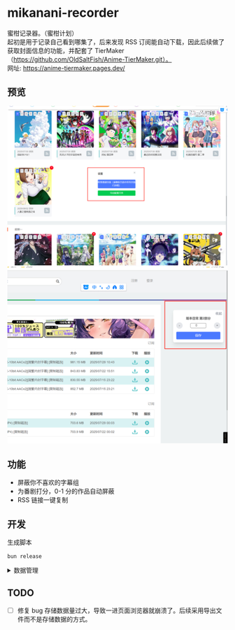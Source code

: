 # mikanani-recorder

蜜柑记录器。（蜜柑计划）  
起初是用于记录自己看到哪集了，后来发现 RSS 订阅能自动下载，因此后续做了获取封面信息的功能，并配套了 TierMaker（https://github.com/OldSaltFish/Anime-TierMaker.git）。  
网址: https://anime-tiermaker.pages.dev/

## 预览

![alt text](imgs/image.png)
![alt text](imgs/image-1.png)

## 功能

- 屏蔽你不喜欢的字幕组
- 为番剧打分，0-1 分的作品自动屏蔽
- RSS 链接一键复制


## 开发

生成脚本

```shell
bun release
```

<details>
  <summary>数据管理</summary>
存储（GM的API持久化）  
状态（Store）：由于蜜柑并不是SPA网页，因此Store并不能跨页面保留状态。（进入新的页面会重新执行脚本）  
信号量（Signal）：用于触发渲染（显示更新）或获取数据。  
界面（UI）：由于宿主网页（蜜柑）和我们的脚本没有直接交互，因此并没有办法使用Solid的响应式更新来直接控制UI。为了保持相对一致的开发风格，应当使用createEffect等监听方式来达到类似于响应式的效果。  
> 因此只需处理存储，信号量，以及界面的关系。  
> 然后反推，（我们创造的）界面变化只和信号量有关，因此只需要监听信号量然后做出相应的行为即可自动维护界面。  
> 对于存储，虽然每次都调用GM_getValue显得很浪费，但是蜜柑的页面通常是打开新的标签页，这也就导致我们的脚本可能在多个页面都执行了。在修改某个值之前，也许当前获取到的状态已经是脏数据了（被其他页面修改过）。因此，在某些数据的修改时，应当重新获取存储然后再进行相关处理。（比如添加数组元素的时候需要考虑是否已经添加过了）。  
而某些页面则不需要这种处理，比如说评分，他是不关心之前的值的。

简单来说，当前页面只有用户正在执行的操作所相关的数据是可信的，其他数据都需要从存储中获取。  
然后将二者合并（用户操作的数据优先级更高），处理好信号量和存储。
> Store：页面上显示的信息，如标题、链接等，与用户操作无关的元素。  

</details>

## TODO

- [ ] 修复 bug
      存储数据量过大，导致一进页面浏览器就崩溃了。后续采用导出文件而不是存储数据的方式。
